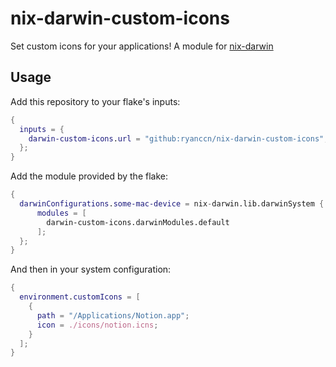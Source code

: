 # nix-darwin-custom-icons

Set custom icons for your applications! A module for [nix-darwin](https://daiderd.com/nix-darwin/)

## Usage

Add this repository to your flake's inputs:

```nix
{
  inputs = {
    darwin-custom-icons.url = "github:ryanccn/nix-darwin-custom-icons";
  };
}
```

Add the module provided by the flake:

```nix
{
  darwinConfigurations.some-mac-device = nix-darwin.lib.darwinSystem {
      modules = [
        darwin-custom-icons.darwinModules.default
      ];
  };
}
```

And then in your system configuration:

```nix
{
  environment.customIcons = [
    {
      path = "/Applications/Notion.app";
      icon = ./icons/notion.icns;
    }
  ];
}
```
